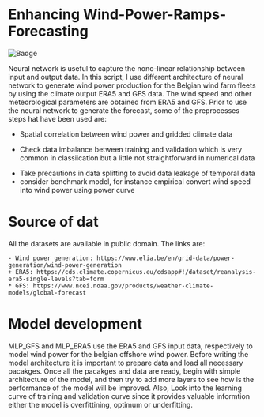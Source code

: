 # Enhancing Wind-Power-Ramps-Forecasting

![Badge](https://img.shields.io/badge/Enhancing-forecsting-informational) 




Neural network is useful to capture the nono-linear relationship between input and output data. In this script, I use different architecture of neural network to generate wind power production for the Belgian wind farm fleets by using the climate output ERA5 and GFS data. The wind speed and other meteorological parameters are obtained from ERA5 and GFS. Prior to use the neural network to generate the forecast, some of the preprocesses steps hat have been used are:

- Spatial correlation between wind power and gridded climate data
+ Check data imbalance between training and validation which is very common in classiication but a little not straightforward in numerical data
* Take precautions in data splitting to avoid data leakage of temporal data
* consider benchmark model, for instance empirical convert wind speed into wind power using power curve

# Source of dat
All the datasets are available in public domain. The links are:

    - Wind power generation: https://www.elia.be/en/grid-data/power-generation/wind-power-generation
    + ERA5: https://cds.climate.copernicus.eu/cdsapp#!/dataset/reanalysis-era5-single-levels?tab=form
    * GFS: https://www.ncei.noaa.gov/products/weather-climate-models/global-forecast


# Model development 
 MLP_GFS and MLP_ERA5 use the ERA5 and GFS input data, respectively to model wind power for the belgian offshore wind power. Before writing the model architecture it is important to prepare data and load all necessary pacakges. Once all the pacakges and data are ready, begin with simple architecture of the model, and then try to add more layers to see how is the performance of the model will be improved. Also, Look into the learning curve of training and validation curve since it provides valuable informtion either the model is overfittining, optimum or underfitting. 
 
  
